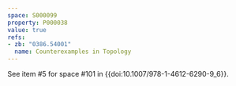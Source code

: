 ```yaml
---
space: S000099
property: P000038
value: true
refs:
- zb: "0386.54001"
  name: Counterexamples in Topology
---
```


See item #5 for space #101 in {{doi:10.1007/978-1-4612-6290-9_6}}.
